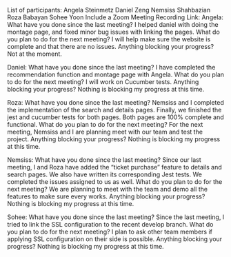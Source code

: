 List of participants: 
Angela Steinmetz 
Daniel Zeng 
Nemsiss Shahbazian
Roza Babayan 
Sohee Yoon 
Include a Zoom Meeting Recording Link: 
Angela: 
What have you done since the last meeting?
I helped daniel with doing the montage page, and fixed minor bug issues with linking the pages.
What do you plan to do for the next meeting? 
I will help make sure the website is complete and that there are no issues.
Anything blocking your progress? Not at the moment.


Daniel: 
What have you done since the last meeting? 
I have completed the recommendation function and montage page with Angela.
What do you plan to do for the next meeting? 
I will work on Cucumber tests.
Anything blocking your progress? 
Nothing is blocking my progress at this time.


Roza:
What have you done since the last meeting? 
Nemsiss and I completed the implementation of the search and details pages. Finally, we finished the jest and cucumber tests for both pages. Both pages are 100% complete and functional.
What do you plan to do for the next meeting? 
For the next meeting, Nemsiss and I are planning meet with our team and test the project.
Anything blocking your progress? Nothing is blocking my progress at this time.


Nemsiss:
 What have you done since the last meeting?
Since our last meeting, I and Roza have added the “ticket purchase” feature to details and search pages. We also have written its corresponding Jest tests. We completed the issues assigned to us as well.
What do you plan to do for the next meeting?
We are planning to meet with the team and demo all the features to make sure every works.
Anything blocking your progress? Nothing is blocking my progress at this time.


Sohee: 
What have you done since the last meeting? 
Since the last meeting, I tried to link the SSL configuration to the recent develop branch. 
What do you plan to do for the next meeting? 
I plan to ask other team members if applying SSL configuration on their side is possible.
Anything blocking your progress? 
Nothing is blocking my progress at this time.



